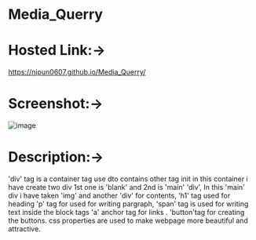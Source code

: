 # Media_Querry
# Hosted Link:->
https://nipun0607.github.io/Media_Querry/
# Screenshot:->
![image](https://github.com/nipun0607/Media_Querry/assets/126556793/a1946939-450d-46b5-9454-24e9b500dbd5)
# Description:->

'div' tag is a container tag use dto contains other tag init 
in this container i have create two div
1st one is 'blank' and 2nd is 'main' 'div',
In this 'main' div i have taken 'img' and another 'div' for contents,
'h1' tag used for heading 
'p' tag for used for writing pargraph,
'span' tag is used for writing text inside the block tags 
'a' anchor tag for  links .
'button'tag for creating the buttons.
css properties are used to make webpage more  beautiful and attractive.

